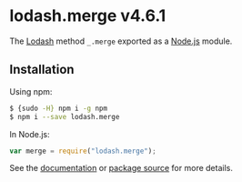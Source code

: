 # lodash.merge v4.6.1

The [Lodash](https://lodash.com/) method `_.merge` exported as a [Node.js](https://nodejs.org/) module.

## Installation

Using npm:

```bash
$ {sudo -H} npm i -g npm
$ npm i --save lodash.merge
```

In Node.js:

```js
var merge = require("lodash.merge");
```

See the [documentation](https://lodash.com/docs#merge) or [package source](https://github.com/lodash/lodash/blob/4.6.1-npm-packages/lodash.merge) for more details.
